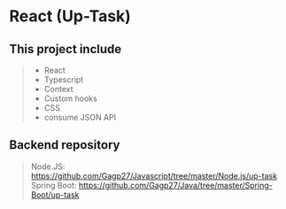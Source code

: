# React (Up-Task)

## This project include
>+ React
>+ Typescript
>+ Context
>+ Custom hooks
>+ CSS
>+ consume JSON API

## Backend repository
> Node.JS: https://github.com/Gagp27/Javascript/tree/master/Node.js/up-task
> Spring Boot: https://github.com/Gagp27/Java/tree/master/Spring-Boot/up-task
